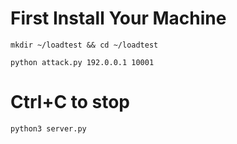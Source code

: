# First Install Your Machine 

```
mkdir ~/loadtest && cd ~/loadtest
```
```
python attack.py 192.0.0.1 10001
```
# Ctrl+C to stop
```
python3 server.py
```
